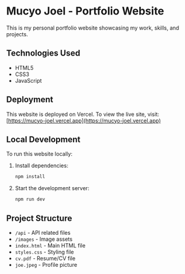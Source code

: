 # Mucyo Joel - Portfolio Website

This is my personal portfolio website showcasing my work, skills, and projects.

## Technologies Used
- HTML5
- CSS3
- JavaScript

## Deployment
This website is deployed on Vercel. To view the live site, visit: [https://mucyo-joel.vercel.app](https://mucyo-joel.vercel.app)

## Local Development
To run this website locally:
1. Install dependencies:
   ```bash
   npm install
   ```
2. Start the development server:
   ```bash
   npm run dev
   ```

## Project Structure
- `/api` - API related files
- `/images` - Image assets
- `index.html` - Main HTML file
- `styles.css` - Styling file
- `cv.pdf` - Resume/CV file
- `joe.jpeg` - Profile picture

